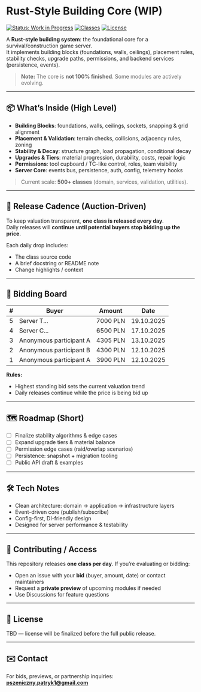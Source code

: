 # Rust-Style Building Core (WIP)

[![Status: Work in Progress](https://img.shields.io/badge/status-WIP-orange.svg)]()
[![Classes](https://img.shields.io/badge/classes-500%2B-blue.svg)]()
[![License](https://img.shields.io/badge/license-TBD-lightgrey.svg)]()

A **Rust-style building system**: the foundational core for a survival/construction game server.  
It implements building blocks (foundations, walls, ceilings), placement rules, stability checks, upgrade paths, permissions, and backend services (persistence, events).  
> **Note:** The core is **not 100% finished**. Some modules are actively evolving.

---

## 📦 What’s Inside (High Level)
- **Building Blocks**: foundations, walls, ceilings, sockets, snapping & grid alignment  
- **Placement & Validation**: terrain checks, collisions, adjacency rules, zoning  
- **Stability & Decay**: structure graph, load propagation, conditional decay  
- **Upgrades & Tiers**: material progression, durability, costs, repair logic  
- **Permissions**: tool cupboard / TC-like control, roles, team visibility  
- **Server Core**: events bus, persistence, auth, config, telemetry hooks

> Current scale: **500+ classes** (domain, services, validation, utilities).

---

## 🚀 Release Cadence (Auction-Driven)
To keep valuation transparent, **one class is released every day**.  
Daily releases will **continue until potential buyers stop bidding up the price**.

Each daily drop includes:
- The class source code
- A brief docstring or README note
- Change highlights / context

---

## 💸 Bidding Board

| # | Buyer   | Amount | Date |
|---|---------|--------|------|
| 5 | Server T...     | 7000 PLN  | 19.10.2025 |
| 4 | Server C...     | 6500 PLN  | 17.10.2025 |
| 3 | Anonymous participant A     | 4305 PLN  | 13.10.2025 |
| 2 | Anonymous participant B     | 4300 PLN  | 12.10.2025 |
| 1 | Anonymous participant A     | 3900 PLN  | 12.10.2025 |

**Rules:**  
- Highest standing bid sets the current valuation trend  
- Daily releases continue while the price is being bid up

---

## 🗺️ Roadmap (Short)
- [ ] Finalize stability algorithms & edge cases  
- [ ] Expand upgrade tiers & material balance  
- [ ] Permission edge cases (raid/overlap scenarios)  
- [ ] Persistence: snapshot + migration tooling  
- [ ] Public API draft & examples

---

## 🛠️ Tech Notes
- Clean architecture: domain → application → infrastructure layers
- Event-driven core (publish/subscribe)
- Config-first, DI-friendly design
- Designed for server performance & testability

---

## 🤝 Contributing / Access
This repository releases **one class per day**. If you’re evaluating or bidding:
- Open an issue with your **bid** (buyer, amount, date) or contact maintainers
- Request a **private preview** of upcoming modules if needed
- Use Discussions for feature questions

---

## 📄 License
TBD — license will be finalized before the full public release.

---

## ✉️ Contact
For bids, previews, or partnership inquiries: **pszeniczny.patryk1@gmail.com**
